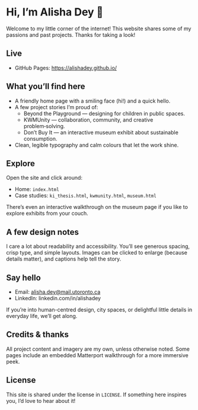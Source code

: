 # Hi, I’m Alisha Dey 👋

Welcome to my little corner of the internet! This website shares some of my passions and past projects. Thanks for taking a look!

## Live

- GitHub Pages: https://alishadey.github.io/

## What you’ll find here

- A friendly home page with a smiling face (hi!) and a quick hello.
- A few project stories I’m proud of:
  - Beyond the Playground — designing for children in public spaces.
  - KWMUnity — collaboration, community, and creative problem‑solving.
  - Don’t Buy It — an interactive museum exhibit about sustainable consumption.
- Clean, legible typography and calm colours that let the work shine.

## Explore

Open the site and click around:
- Home: `index.html`
- Case studies: `ki_thesis.html`, `kwmunity.html`, `museum.html`

There’s even an interactive walkthrough on the museum page if you like to explore exhibits from your couch.

## A few design notes

I care a lot about readability and accessibility. You’ll see generous spacing, crisp type, and simple layouts. Images can be clicked to enlarge (because details matter), and captions help tell the story.

## Say hello

- Email: alisha.dey@mail.utoronto.ca
- LinkedIn: linkedin.com/in/alishadey

If you’re into human-centred design, city spaces, or delightful little details in everyday life, we’ll get along.

## Credits & thanks

All project content and imagery are my own, unless otherwise noted. Some pages include an embedded Matterport walkthrough for a more immersive peek.

## License

This site is shared under the license in `LICENSE`. If something here inspires you, I’d love to hear about it!

